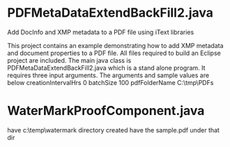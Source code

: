 # PDFMetaDataExtendBackFill2.java
Add DocInfo and XMP metadata to a PDF file using iText libraries

This project contains an example demonstrating how to add XMP metadata and document properties to a PDF file.
All files required to build an Eclipse project are included. The main java class is PDFMetaDataExtendBackFill2.java
which is a stand alone program. It requires three input arguments. The arguments and sample values are below
creationIntervalHrs 0
batchSize 100
pdfFolderName C:\\tmp\\PDFs


# WaterMarkProofComponent.java
have c:\temp\watermark directory created
have the sample.pdf under that dir



